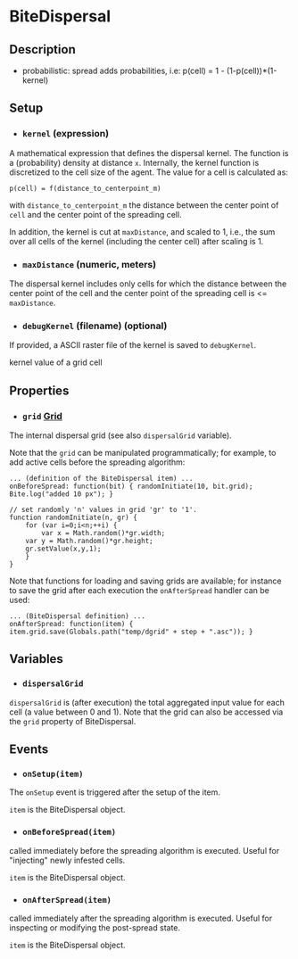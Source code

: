 # BiteDispersal


## Description

* probabilistic: spread adds probabilities, i.e: p(cell) = 1 - (1-p(cell))*(1-kernel)



## Setup

* ### `kernel` (expression)
A mathematical expression that defines the dispersal kernel. The function is a
(probability) density at distance `x`. Internally, the kernel function is discretized
to the cell size of the agent. The value for a cell is calculated as:

`p(cell) = f(distance_to_centerpoint_m)`

with `distance_to_centerpoint_m` the distance between the center point of `cell` and
the center point of the spreading cell.

In addition, the kernel is cut at `maxDistance`, and scaled to 1, i.e., the sum over all
cells of the kernel (including the center cell) after scaling is 1. 

* ### `maxDistance` (numeric, meters)
The dispersal kernel includes only cells for which the distance between the center point of the 
cell and the center point of the spreading cell is <= `maxDistance`.

* ### `debugKernel` (filename) (optional)
If provided, a ASCII raster file of the kernel is saved to `debugKernel`.

kernel value of a grid cell

## Properties

* ### `grid` [Grid](http://iland.boku.ac.at/apidoc/classes/Grid.html)
The internal dispersal grid (see also `dispersalGrid` variable). 

Note that the `grid` can be manipulated programmatically; for example, to add active
cells before the spreading algorithm:
```
... (definition of the BiteDispersal item) ...
onBeforeSpread: function(bit) { randomInitiate(10, bit.grid); Bite.log("added 10 px"); }

// set randomly 'n' values in grid 'gr' to '1'.
function randomInitiate(n, gr) {
	for (var i=0;i<n;++i) {
		var x = Math.random()*gr.width;
    var y = Math.random()*gr.height;
    gr.setValue(x,y,1);
	}
}
```
Note that functions for loading and saving grids are available; for instance to save the grid
after each execution the `onAfterSpread` handler can be used:
```
... (BiteDispersal definition) ...
onAfterSpread: function(item) {  item.grid.save(Globals.path("temp/dgrid" + step + ".asc")); }
```


## Variables

* ### `dispersalGrid` 
`dispersalGrid` is (after execution) the total aggregated input value for each cell (a value between 0 and 1).
Note that the grid can also be accessed via the `grid` property of BiteDispersal.
 

## Events

* ### `onSetup(item)` 
The `onSetup` event is triggered after the setup of the item. 

`item` is the BiteDispersal object.

* ### `onBeforeSpread(item)` 
called immediately before the spreading algorithm is executed. Useful for "injecting"
newly infested cells.

`item` is the BiteDispersal object.

* ### `onAfterSpread(item)` 
called immediately after the spreading algorithm is executed. Useful for inspecting or modifying the post-spread
state.

`item` is the BiteDispersal object.


